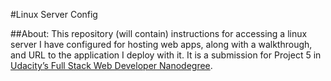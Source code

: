 #Linux Server Config

##About:
This repository (will contain) instructions for accessing a linux server I have configured for hosting web apps, along with a walkthrough, and URL to the application I deploy with it. It is a submission for Project 5 in [Udacity’s Full Stack Web Developer Nanodegree](https://www.udacity.com/course/full-stack-web-developer-nanodegree--nd004).
